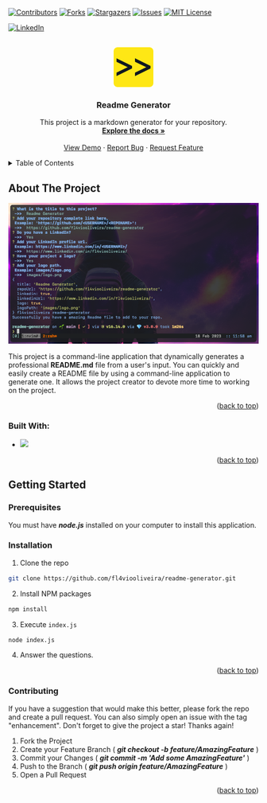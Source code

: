 
  <a name="readme-top"></a>

  <!-- PROJECT SHIELDS -->
  [![Contributors][contributors-shield]][contributors-url]
  [![Forks][forks-shield]][forks-url]
  [![Stargazers][stars-shield]][stars-url]
  [![Issues][issues-shield]][issues-url]
  [![MIT License][license-shield]][license-url]
  
  [![LinkedIn][linkedin-shield]][linkedin-url]

  [linkedin-shield]: https://img.shields.io/badge/-LinkedIn-black.svg?style=for-the-badge&logo=linkedin&colorB=555
  [linkedin-url]: https://www.linkedin.com/in/fl4viooliveira/
  

  <!-- PROJECT LOGO -->
  <br />
  <div align="center">
  
  <a href=https://github.com/fl4viooliveira/readme-generator>
    <img src=images/logo.png alt="Logo" width="80" height="80">
  </a>
  

  <h3 align="center">Readme Generator</h3>
    <p align="center">
      This project is a markdown generator for your repository.
      <br />
      <a href=https://github.com/fl4viooliveira/readme-generator><strong>Explore the docs »</strong></a>
      <br />
      <br />
      <a href="https://github.com/fl4viooliveira/readme-generator">View Demo</a>
      ·
      <a href="https://github.com/fl4viooliveira/readme-generator/issues">Report Bug</a>
      ·
      <a href="https://github.com/fl4viooliveira/readme-generator/issues">Request Feature</a>
    </p>
  </div>

  <!-- TABLE OF CONTENTS -->
  <details>
    <summary>Table of Contents</summary>
    <ol>
      <li>
        <a href="#about-the-project">About The Project</a>
        <ul>
          <li><a href="#built-with">Built With</a></li>
        </ul>
      </li>
      <li>
        <a href="#getting-started">Getting Started</a>
        <ul>
          <li><a href="#prerequisites">Prerequisites</a></li>
          <li><a href="#installation">Installation</a></li>
        </ul>
      </li>
      <li><a href="#usage">Usage</a></li>
      <li><a href="#contributing">Contributing</a></li>
      <li><a href="#license">License</a></li>
      <li><a href="#contact">Contact</a></li>
      <li><a href="#acknowledgments">Acknowledgments</a></li>
    </ol>
  </details>

  <!-- ABOUT THE PROJECT -->
  ## About The Project

  
  [![Product Name Screen Shot][product-screenshot]](https://github.com/fl4viooliveira/readme-generator)

  [product-screenshot]: images/screen.png 
  

  This project is a command-line application that dynamically generates a professional **README.md** file from a user's input.
You can quickly and easily create a README file by using a command-line application to generate one. 
It allows the project creator to devote more time to working on the project.



  <p align="right">(<a href="#readme-top">back to top</a>)</p>

  ### Built With:
  - <img src="https://img.shields.io/badge/JavaScript-563D7C?style=for-the-badge&logo=JavaScript&logoColor=white"> 
 

  <p align="right">(<a href="#readme-top">back to top</a>)</p>

  <!-- GETTING STARTED -->
  ## Getting Started
  
  ### Prerequisites 

  You must have ***node.js*** installed on your computer to install this application.

  

  
  ### Installation 

  1. Clone the repo
   ``` sh
   git clone https://github.com/fl4viooliveira/readme-generator.git
  ```

2. Install NPM packages
  ``` sh
  npm install
  ```

3. Execute `index.js`
  ``` sh
  node index.js
  ```

4. Answer the questions.

  
  
  <p align="right">(<a href="#readme-top">back to top</a>)</p>

  <!-- CONTRIBUTING -->
  
  ### Contributing 

  If you have a suggestion that would make this better, please fork the repo and create a pull request. You can also simply open an issue with the tag "enhancement".
Don't forget to give the project a star! Thanks again!

  1. Fork the Project
  2. Create your Feature Branch ( ***git checkout -b feature/AmazingFeature*** )
  3. Commit your Changes ( ***git commit -m 'Add some AmazingFeature'*** )
  4. Push to the Branch ( ***git push origin feature/AmazingFeature*** )
  5. Open a Pull Request
  

  <p align="right">(<a href="#readme-top">back to top</a>)</p>


  [contributors-shield]: https://img.shields.io/github/contributors/fl4viooliveira/readme-generator.svg?style=for-the-badge
  [contributors-url]: https://github.com/fl4viooliveira/readme-generator/graphs/contributors
  [forks-shield]: https://img.shields.io/github/forks/fl4viooliveira/readme-generator.svg?style=for-the-badge
  [forks-url]: https://github.com/fl4viooliveira/readme-generator/network/members
  [stars-shield]: https://img.shields.io/github/stars/fl4viooliveira/readme-generator.svg?style=for-the-badge
  [stars-url]: https://github.com/fl4viooliveira/readme-generator/stargazers
  [issues-shield]: https://img.shields.io/github/issues/fl4viooliveira/readme-generator.svg?style=for-the-badge
  [issues-url]: https://github.com/fl4viooliveira/readme-generator/issues
  [license-shield]: https://img.shields.io/github/license/fl4viooliveira/readme-generator.svg?style=for-the-badge
  [license-url]: https://github.com/fl4viooliveira/readme-generator/blob/master/LICENSE.txt

  
